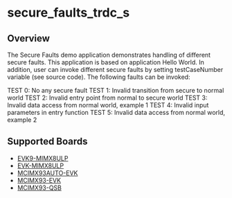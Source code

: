 # secure_faults_trdc_s

## Overview
The Secure Faults demo application demonstrates handling of different secure faults. This application is based
on application Hello World. In addition, user can invoke different secure faults by setting testCaseNumber variable (see source code).
The following faults can be invoked:

TEST 0: No any secure fault
TEST 1: Invalid transition from secure to normal world
TEST 2: Invalid entry point from normal to secure world
TEST 3: Invalid data access from normal world, example 1
TEST 4: Invalid input parameters in entry function
TEST 5: Invalid data access from normal world, example 2

## Supported Boards
- [EVK9-MIMX8ULP](../../_boards/evk9mimx8ulp/trustzone_examples/secure_faults_trdc/secure_faults_trdc_s/example_board_readme.md)
- [EVK-MIMX8ULP](../../_boards/evkmimx8ulp/trustzone_examples/secure_faults_trdc/secure_faults_trdc_s/example_board_readme.md)
- [MCIMX93AUTO-EVK](../../_boards/mcimx93autoevk/trustzone_examples/secure_faults_trdc/secure_faults_trdc_s/example_board_readme.md)
- [MCIMX93-EVK](../../_boards/mcimx93evk/trustzone_examples/secure_faults_trdc/secure_faults_trdc_s/example_board_readme.md)
- [MCIMX93-QSB](../../_boards/mcimx93qsb/trustzone_examples/secure_faults_trdc/secure_faults_trdc_s/example_board_readme.md)
